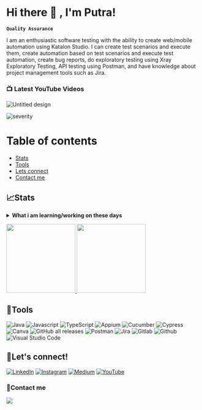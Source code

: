 # Hi there 👋 , I'm Putra!
**`Quality Assurance`**

I am an enthusiastic software testing with the ability to create web/mobile automation using Katalon Studio. I can create test scenarios and execute them, create automation based on test scenarios and execute test automation, create bug reports, do exploratory testing using Xray Exploratory Testing, API testing using Postman, and have knowledge about project management tools such as Jira.

### 📺 Latest YouTube Videos

<!-- BEGIN MEDIUM-CARDS -->
![Untitled design](https://user-images.githubusercontent.com/80143004/209457528-2786ede4-95d8-4829-a261-3a9c8a2a2df2.png) 

![severity](https://medium.com/@mulkhiputral/perbedaan-severity-dan-priority-dalam-menentukan-bug-report-4835e3c9e32d)

<!-- END YOUTUBE-CARDS -->

# Table of contents
<!--ts-->
   * [Stats](#stats)
   * [Tools](#tools)
   * [Lets connect](#lets-connect)
   * [Contact me](#contact-me)
<!--te-->
 

## 📈Stats
<details>
 <summary><strong>What i am learning/working on these days</strong></summary>
    - 🔭 I’m currently learning QA Engineer</br>
    - 💬 let's get to know each other</br>
    - 📫 How to reach me: <a href="mulkhiputral@gmail.com">Email me!</a>  </br>
    - 😄 Pronouns: He/Him </br>
    - ⚡ Fun fact: ... </br>
</details>
<p align="left">
<a href="https://github.com/MULKHI">
  <img height="180em" src="https://github-readme-stats-eight-theta.vercel.app/api?username=MULKHI&show_icons=true&theme=algolia&include_all_commits=true&count_private=true"/>
  <img height="180em" src="https://github-readme-stats-eight-theta.vercel.app/api/top-langs/?username=MULKHI&layout=compact&langs_count=8&theme=algolia"/>
</a>
</p>

## 🔨Tools
![Java](https://img.shields.io/badge/-java-181717?style=for-the-badge&logo=java)
![Javascript](https://img.shields.io/badge/-javascript-181717?style=for-the-badge&logo=javascript)
![TypeScript](https://img.shields.io/badge/typescript-%23007ACC.svg?style=for-the-badge&logo=typescript&logoColor=white)
![Appium](https://img.shields.io/badge/-appium-181717?style=for-the-badge&logo=appium)
![Cucumber](https://img.shields.io/badge/-cucumber-181717?style=for-the-badge&logo=cucumber)
![Cypress](https://img.shields.io/badge/-cypress-181717?style=for-the-badge&logo=cypress)
![Canva](https://img.shields.io/badge/Canva-%2300C4CC.svg?style=for-the-badge&logo=Canva&logoColor=white)
![GitHub all releases](https://img.shields.io/github/downloads/MULKHI/MULKHI/total?color=%2383B81A&label=Katalon%20studio&style=for-the-badge)
![Postman](https://img.shields.io/badge/-postman-181717?style=for-the-badge&logo=postman)
![Jira](https://img.shields.io/badge/-jira-181717?style=for-the-badge&logo=jira)
![Gitlab](https://img.shields.io/badge/-gitlab-181717?style=for-the-badge&logo=gitlab)
![Github](https://img.shields.io/badge/GitHub-100000?style=for-the-badge&logo=github&logoColor=white)
![Visual Studio Code](https://img.shields.io/badge/Visual%20Studio%20Code-0078d7.svg?style=for-the-badge&logo=visual-studio-code&logoColor=white)
   

## 🔗Let's connect!
[![LinkedIn](https://img.shields.io/badge/LinkedIn-0077B5?style=for-the-badge&logo=linkedin&logoColor=white)](https://www.linkedin.com/in/mulkhi-putra-23909b211)
[![Instagram](https://img.shields.io/badge/Instagram-E4405F?style=for-the-badge&logo=instagram&logoColor=white)](https://www.instagram.com/shinpei05/)
[![Medium](https://img.shields.io/badge/Medium-12100E?style=for-the-badge&logo=medium&logoColor=white)](https://medium.com/@mulkhiputral) 
[![YouTube](https://img.shields.io/badge/YouTube-FF0000?style=for-the-badge&logo=youtube&logoColor=white)]( 00000 )

### 📝Contact me
<p>
    <a href="mailto: mulkhiputral@gmail.com" target="blank"><img src="https://img.shields.io/badge/-gmail-181717?style=for-the-badge&logo=gmail" /></a>
</p>
